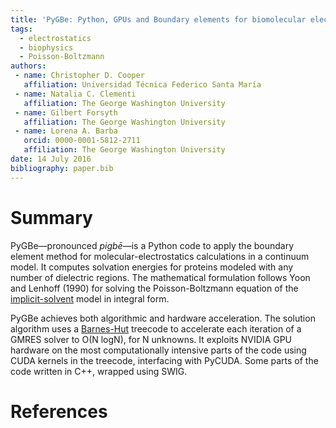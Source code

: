 ```yaml
---
title: 'PyGBe: Python, GPUs and Boundary elements for biomolecular electrostatics'
tags:
  - electrostatics
  - biophysics
  - Poisson-Boltzmann
authors:
 - name: Christopher D. Cooper
   affiliation: Universidad Técnica Federico Santa María
 - name: Natalia C. Clementi
   affiliation: The George Washington University
 - name: Gilbert Forsyth
   affiliation: The George Washington University
 - name: Lorena A. Barba
   orcid: 0000-0001-5812-2711
   affiliation: The George Washington University
date: 14 July 2016
bibliography: paper.bib
---
```


# Summary

PyGBe—pronounced _pigbē_—is a Python code to apply the boundary element method for molecular-electrostatics 
calculations in a continuum model.
It computes solvation energies for proteins modeled with any number of dielectric regions. 
The mathematical formulation follows Yoon and Lenhoff (1990) for solving the Poisson-Boltzmann equation of the [implicit-solvent](https://en.wikipedia.org/wiki/Implicit_solvation) model in integral form.

PyGBe achieves both algorithmic and hardware acceleration.
The solution algorithm uses a [Barnes-Hut](https://en.wikipedia.org/wiki/Barnes–Hut_simulation) treecode to accelerate each iteration of a GMRES solver to O(N logN), for N unknowns. 
It exploits NVIDIA GPU hardware on the most computationally intensive parts of the code using CUDA kernels in the treecode, interfacing with PyCUDA. 
Some parts of the code written in C++, wrapped using SWIG. 

# References